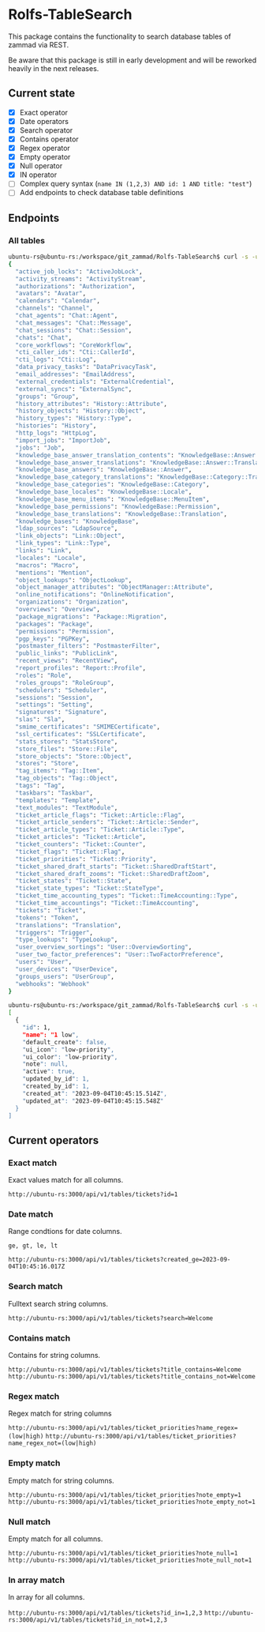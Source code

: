 # Rolfs-TableSearch

This package contains the functionality to search database tables of zammad via REST.

Be aware that this package is still in early development and will be reworked heavily in the next releases.

## Current state

- [x] Exact operator
- [x] Date operators
- [x] Search operator
- [x] Contains operator
- [x] Regex operator
- [x] Empty operator
- [x] Null operator
- [x] IN operator
- [ ] Complex query syntax (`name IN (1,2,3) AND id: 1 AND title: "test"`)
- [ ] Add endpoints to check database table definitions

## Endpoints

### All tables

```bash
ubuntu-rs@ubuntu-rs:/workspace/git_zammad/Rolfs-TableSearch$ curl -s -uadmin@example.com:test http://ubuntu-rs:3000/api/v1/tables | jq .
{
  "active_job_locks": "ActiveJobLock",
  "activity_streams": "ActivityStream",
  "authorizations": "Authorization",
  "avatars": "Avatar",
  "calendars": "Calendar",
  "channels": "Channel",
  "chat_agents": "Chat::Agent",
  "chat_messages": "Chat::Message",
  "chat_sessions": "Chat::Session",
  "chats": "Chat",
  "core_workflows": "CoreWorkflow",
  "cti_caller_ids": "Cti::CallerId",
  "cti_logs": "Cti::Log",
  "data_privacy_tasks": "DataPrivacyTask",
  "email_addresses": "EmailAddress",
  "external_credentials": "ExternalCredential",
  "external_syncs": "ExternalSync",
  "groups": "Group",
  "history_attributes": "History::Attribute",
  "history_objects": "History::Object",
  "history_types": "History::Type",
  "histories": "History",
  "http_logs": "HttpLog",
  "import_jobs": "ImportJob",
  "jobs": "Job",
  "knowledge_base_answer_translation_contents": "KnowledgeBase::Answer::Translation::Content",
  "knowledge_base_answer_translations": "KnowledgeBase::Answer::Translation",
  "knowledge_base_answers": "KnowledgeBase::Answer",
  "knowledge_base_category_translations": "KnowledgeBase::Category::Translation",
  "knowledge_base_categories": "KnowledgeBase::Category",
  "knowledge_base_locales": "KnowledgeBase::Locale",
  "knowledge_base_menu_items": "KnowledgeBase::MenuItem",
  "knowledge_base_permissions": "KnowledgeBase::Permission",
  "knowledge_base_translations": "KnowledgeBase::Translation",
  "knowledge_bases": "KnowledgeBase",
  "ldap_sources": "LdapSource",
  "link_objects": "Link::Object",
  "link_types": "Link::Type",
  "links": "Link",
  "locales": "Locale",
  "macros": "Macro",
  "mentions": "Mention",
  "object_lookups": "ObjectLookup",
  "object_manager_attributes": "ObjectManager::Attribute",
  "online_notifications": "OnlineNotification",
  "organizations": "Organization",
  "overviews": "Overview",
  "package_migrations": "Package::Migration",
  "packages": "Package",
  "permissions": "Permission",
  "pgp_keys": "PGPKey",
  "postmaster_filters": "PostmasterFilter",
  "public_links": "PublicLink",
  "recent_views": "RecentView",
  "report_profiles": "Report::Profile",
  "roles": "Role",
  "roles_groups": "RoleGroup",
  "schedulers": "Scheduler",
  "sessions": "Session",
  "settings": "Setting",
  "signatures": "Signature",
  "slas": "Sla",
  "smime_certificates": "SMIMECertificate",
  "ssl_certificates": "SSLCertificate",
  "stats_stores": "StatsStore",
  "store_files": "Store::File",
  "store_objects": "Store::Object",
  "stores": "Store",
  "tag_items": "Tag::Item",
  "tag_objects": "Tag::Object",
  "tags": "Tag",
  "taskbars": "Taskbar",
  "templates": "Template",
  "text_modules": "TextModule",
  "ticket_article_flags": "Ticket::Article::Flag",
  "ticket_article_senders": "Ticket::Article::Sender",
  "ticket_article_types": "Ticket::Article::Type",
  "ticket_articles": "Ticket::Article",
  "ticket_counters": "Ticket::Counter",
  "ticket_flags": "Ticket::Flag",
  "ticket_priorities": "Ticket::Priority",
  "ticket_shared_draft_starts": "Ticket::SharedDraftStart",
  "ticket_shared_draft_zooms": "Ticket::SharedDraftZoom",
  "ticket_states": "Ticket::State",
  "ticket_state_types": "Ticket::StateType",
  "ticket_time_accounting_types": "Ticket::TimeAccounting::Type",
  "ticket_time_accountings": "Ticket::TimeAccounting",
  "tickets": "Ticket",
  "tokens": "Token",
  "translations": "Translation",
  "triggers": "Trigger",
  "type_lookups": "TypeLookup",
  "user_overview_sortings": "User::OverviewSorting",
  "user_two_factor_preferences": "User::TwoFactorPreference",
  "users": "User",
  "user_devices": "UserDevice",
  "groups_users": "UserGroup",
  "webhooks": "Webhook"
}
```

```bash
ubuntu-rs@ubuntu-rs:/workspace/git_zammad/Rolfs-TableSearch$ curl -s -uadmin@example.com:test http://ubuntu-rs:3000/api/v1/tables/ticket_priorities?id=1 | jq .
[
  {
    "id": 1,
    "name": "1 low",
    "default_create": false,
    "ui_icon": "low-priority",
    "ui_color": "low-priority",
    "note": null,
    "active": true,
    "updated_by_id": 1,
    "created_by_id": 1,
    "created_at": "2023-09-04T10:45:15.514Z",
    "updated_at": "2023-09-04T10:45:15.548Z"
  }
]
```

## Current operators

### Exact match

Exact values match for all columns.

`http://ubuntu-rs:3000/api/v1/tables/tickets?id=1`

### Date match

Range condtions for date columns.

`ge, gt, le, lt`

`http://ubuntu-rs:3000/api/v1/tables/tickets?created_ge=2023-09-04T10:45:16.017Z`

### Search match

Fulltext search string columns.

`http://ubuntu-rs:3000/api/v1/tables/tickets?search=Welcome`

### Contains match

Contains for string columns.

`http://ubuntu-rs:3000/api/v1/tables/tickets?title_contains=Welcome`
`http://ubuntu-rs:3000/api/v1/tables/tickets?title_contains_not=Welcome`

### Regex match

Regex match for string columns

`http://ubuntu-rs:3000/api/v1/tables/ticket_priorities?name_regex=(low|high)`
`http://ubuntu-rs:3000/api/v1/tables/ticket_priorities?name_regex_not=(low|high)`

### Empty match

Empty match for string columns.

`http://ubuntu-rs:3000/api/v1/tables/ticket_priorities?note_empty=1`
`http://ubuntu-rs:3000/api/v1/tables/ticket_priorities?note_empty_not=1`

### Null match

Empty match for all columns.

`http://ubuntu-rs:3000/api/v1/tables/ticket_priorities?note_null=1`
`http://ubuntu-rs:3000/api/v1/tables/ticket_priorities?note_null_not=1`

### In array match

In array for all columns.

`http://ubuntu-rs:3000/api/v1/tables/tickets?id_in=1,2,3`
`http://ubuntu-rs:3000/api/v1/tables/tickets?id_in_not=1,2,3`
